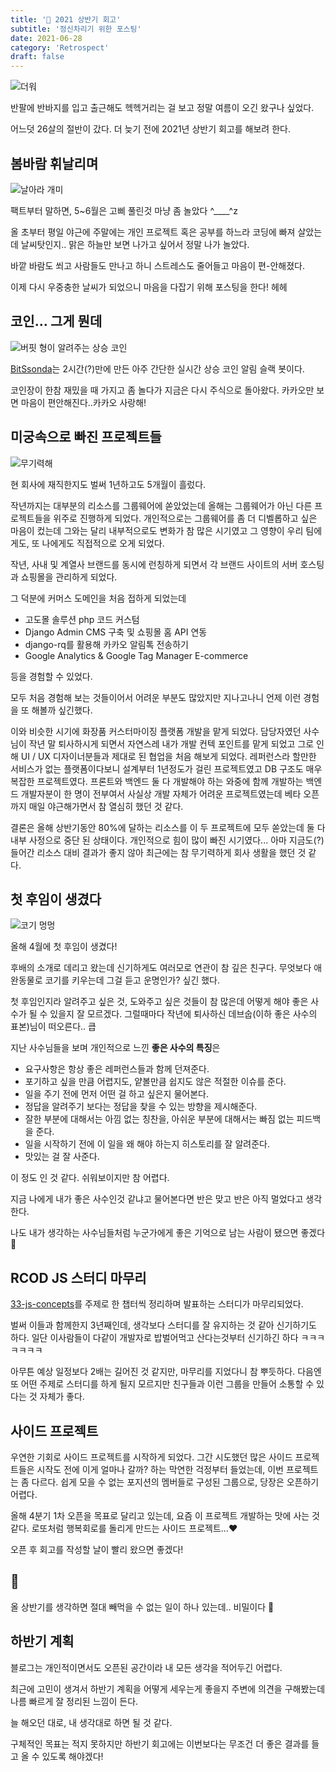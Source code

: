 ```yaml
---
title: '🐝 2021 상반기 회고'
subtitle: '정신차리기 위한 포스팅'
date: 2021-06-28
category: 'Retrospect'
draft: false
---
```


![더워](images/2021/01.png)

반팔에 반바지를 입고 출근해도 헥헥거리는 걸 보고 정말 여름이 오긴 왔구나 싶었다.

어느덧 26살의 절반이 갔다. 더 늦기 전에 2021년 상반기 회고를 해보려 한다.

## 봄바람 휘날리며

![날아라 개미](images/2021/02.jpeg)

팩트부터 말하면, 5~6월은 고삐 풀린것 마냥 좀 놀았다 ^____^z

올 초부터 평일 야근에 주말에는 개인 프로젝트 혹은 공부를 하느라 코딩에 빠져 살았는데 날씨탓인지.. 맑은 하늘만 보면 나가고 싶어서 정말 나가 놀았다.

바깥 바람도 쐬고 사람들도 만나고 하니 스트레스도 줄어들고 마음이 편-안해졌다.

이제 다시 우중충한 날씨가 되었으니 마음을 다잡기 위해 포스팅을 한다! 헤헤

## 코인... 그게 뭔데

![버핏 형이 알려주는 상승 코인](images/2021/03.png)

[BitSsonda](https://github.com/ugaemi/BitSsonda)는 2시간(?)만에 만든 아주 간단한 실시간 상승 코인 알림 슬랙 봇이다.

코인장이 한참 재밌을 때 가지고 좀 놀다가 지금은 다시 주식으로 돌아왔다.
카카오만 보면 마음이 편안해진다..카카오 사랑해!

## 미궁속으로 빠진 프로젝트들

![무기력해](images/2021/04.png)

현 회사에 재직한지도 벌써 1년하고도 5개월이 흘렀다.

작년까지는 대부분의 리소스를 그룹웨어에 쏟았었는데 올해는 그룹웨어가 아닌 다른 프로젝트들을 위주로 진행하게 되었다.
개인적으로는 그룹웨어를 좀 더 디벨롭하고 싶은 마음이 컸는데 그와는 달리 내부적으로도 변화가 참 많은 시기였고 그 영향이 우리 팀에게도, 또 나에게도 직접적으로 오게 되었다.

작년, 사내 및 계열사 브랜드를 동시에 런칭하게 되면서 각 브랜드 사이트의 서버 호스팅과 쇼핑몰을 관리하게 되었다.

그 덕분에 커머스 도메인을 처음 접하게 되었는데

- 고도몰 솔루션 php 코드 커스텀
- Django Admin CMS 구축 및 쇼핑몰 홈 API 연동
- django-rq를 활용해 카카오 알림톡 전송하기
- Google Analytics & Google Tag Manager E-commerce

등을 경험할 수 있었다.

모두 처음 경험해 보는 것들이어서 어려운 부분도 많았지만 지나고나니 언제 이런 경험을 또 해볼까 싶긴했다.

이와 비슷한 시기에 화장품 커스터마이징 플랫폼 개발을 맡게 되었다.
담당자였던 사수님이 작년 말 퇴사하시게 되면서 자연스레 내가 개발 컨텍 포인트를 맡게 되었고 그로 인해 UI / UX 디자이너분들과 제대로 된 협업을 처음 해보게 되었다.
레퍼런스라 할만한 서비스가 없는 플랫폼이다보니 설계부터 1년정도가 걸린 프로젝트였고 DB 구조도 매우 복잡한 프로젝트였다.
프론트와 백엔드 둘 다 개발해야 하는 와중에 함께 개발하는 백엔드 개발자분이 한 명이 전부여서 사실상 개발 자체가 어려운 프로젝트였는데 베타 오픈까지 매일 야근해가면서 참 열심히 했던 것 같다.

결론은 올해 상반기동안 80%에 달하는 리소스를 이 두 프로젝트에 모두 쏟았는데 둘 다 내부 사정으로 중단 된 상태이다.
개인적으로 힘이 많이 빠진 시기였다... 아마 지금도(?)
들어간 리소스 대비 결과가 좋지 않아 최근에는 참 무기력하게 회사 생활을 했던 것 같다.

## 첫 후임이 생겼다

![코기 멍멍](images/2021/05.png)

올해 4월에 첫 후임이 생겼다!

후배의 소개로 데리고 왔는데 신기하게도 여러모로 연관이 참 깊은 친구다.
무엇보다 애완동물로 코기를 키우는데 그걸 듣고 운명인가? 싶긴 했다.

첫 후임인지라 알려주고 싶은 것, 도와주고 싶은 것들이 참 많은데 어떻게 해야 좋은 사수가 될 수 있을지 잘 모르겠다.
그럴때마다 작년에 퇴사하신 데브숩(이하 좋은 사수의 표본)님이 떠오른다.. 큽

지난 사수님들을 보며 개인적으로 느낀 **좋은 사수의 특징**은

- 요구사항은 항상 좋은 레퍼런스들과 함께 던져준다.
- 포기하고 싶을 만큼 어렵지도, 얕볼만큼 쉽지도 않은 적절한 이슈를 준다.
- 일을 주기 전에 먼저 어떤 걸 하고 싶은지 물어본다.
- 정답을 알려주기 보다는 정답을 찾을 수 있는 방향을 제시해준다.
- 잘한 부분에 대해서는 아낌 없는 칭찬을, 아쉬운 부분에 대해서는 빠짐 없는 피드백을 준다.
- 일을 시작하기 전에 이 일을 왜 해야 하는지 히스토리를 잘 알려준다.
- 맛있는 걸 잘 사준다.

이 정도 인 것 같다. 쉬워보이지만 참 어렵다.

지금 나에게 내가 좋은 사수인것 같냐고 물어본다면 반은 맞고 반은 아직 멀었다고 생각한다.

나도 내가 생각하는 사수님들처럼 누군가에게 좋은 기억으로 남는 사람이 됐으면 좋겠다 🙂

## RCOD JS 스터디 마무리

[33-js-concepts](https://github.com/leonardomso/33-js-concepts)를 주제로 한 챕터씩 정리하며 발표하는 스터디가 마무리되었다.

벌써 이들과 함께한지 3년째인데, 생각보다 스터디를 잘 유지하는 것 같아 신기하기도 하다.
일단 이사람들이 다같이 개발자로 밥벌어먹고 산다는것부터 신기하긴 하다 ㅋㅋㅋㅋㅋㅋㅋ

아무튼 예상 일정보다 2배는 길어진 것 같지만, 마무리를 지었다니 참 뿌듯하다.
다음엔 또 어떤 주제로 스터디를 하게 될지 모르지만 친구들과 이런 그룹을 만들어 소통할 수 있다는 것 자체가 좋다.

## 사이드 프로젝트

우연한 기회로 사이드 프로젝트를 시작하게 되었다.
그간 시도했던 많은 사이드 프로젝트들은 시작도 전에 이게 얼마나 갈까? 하는 막연한 걱정부터 들었는데, 이번 프로젝트는 좀 다르다.
쉽게 모을 수 없는 포지션의 멤버들로 구성된 그룹으로, 당장은 오픈하기 어렵다.

올해 4분기 1차 오픈을 목표로 달리고 있는데, 요즘 이 프로젝트 개발하는 맛에 사는 것 같다.
로또처럼 행복회로를 돌리게 만드는 사이드 프로젝트...❤️

오픈 후 회고를 작성할 날이 빨리 왔으면 좋겠다!

## 🐝

올 상반기를 생각하면 절대 빼먹을 수 없는 일이 하나 있는데.. 비밀이다 👻

## 하반기 계획

블로그는 개인적이면서도 오픈된 공간이라 내 모든 생각을 적어두긴 어렵다.

최근에 고민이 생겨서 하반기 계획을 어떻게 세우는게 좋을지 주변에 의견을 구해봤는데 나름 빠르게 잘 정리된 느낌이 든다.

늘 해오던 대로, 내 생각대로 하면 될 것 같다.

구체적인 목표는 적지 못하지만 하반기 회고에는 이번보다는 무조건 더 좋은 결과를 들고 올 수 있도록 해야겠다!
